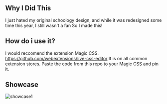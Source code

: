 ## Why I Did This

I just hated my original schoology design, and while it was redesigned some time this year, I still wasn't a fan
So I made this!

## How do i use it?

I would reccomend the extension Magic CSS.
https://github.com/webextensions/live-css-editor
It is on all common extension stores.
Paste the code from this repo to your Magic CSS and pin it.

## Showcase
![showcase1](https://github.com/ASKiere/Schoology-Redesign/assets/102436728/fa5fb21f-1e05-410a-82f3-d6f298d4105e)
